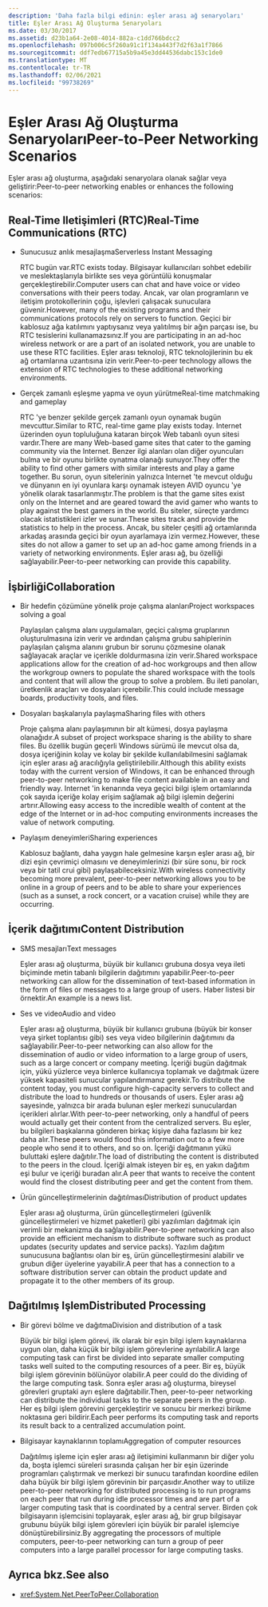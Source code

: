 ```yaml
---
description: 'Daha fazla bilgi edinin: eşler arası ağ senaryoları'
title: Eşler Arası Ağ Oluşturma Senaryoları
ms.date: 03/30/2017
ms.assetid: d23b1a64-2e08-4014-882a-c1dd766bdcc2
ms.openlocfilehash: 097b006c5f260a91c1f134a443f7d2f63a1f7866
ms.sourcegitcommit: ddf7edb67715a5b9a45e3dd44536dabc153c1de0
ms.translationtype: MT
ms.contentlocale: tr-TR
ms.lasthandoff: 02/06/2021
ms.locfileid: "99738269"
---
```

# <a name="peer-to-peer-networking-scenarios"></a><span data-ttu-id="651d6-103">Eşler Arası Ağ Oluşturma Senaryoları</span><span class="sxs-lookup"><span data-stu-id="651d6-103">Peer-to-Peer Networking Scenarios</span></span>

<span data-ttu-id="651d6-104">Eşler arası ağ oluşturma, aşağıdaki senaryolara olanak sağlar veya geliştirir:</span><span class="sxs-lookup"><span data-stu-id="651d6-104">Peer-to-peer networking enables or enhances the following scenarios:</span></span>

## <a name="real-time-communications-rtc"></a><span data-ttu-id="651d6-105">Real-Time Iletişimleri (RTC)</span><span class="sxs-lookup"><span data-stu-id="651d6-105">Real-Time Communications (RTC)</span></span>

- <span data-ttu-id="651d6-106">Sunucusuz anlık mesajlaşma</span><span class="sxs-lookup"><span data-stu-id="651d6-106">Serverless Instant Messaging</span></span>

  <span data-ttu-id="651d6-107">RTC bugün var.</span><span class="sxs-lookup"><span data-stu-id="651d6-107">RTC exists today.</span></span> <span data-ttu-id="651d6-108">Bilgisayar kullanıcıları sohbet edebilir ve meslektaşlarıyla birlikte ses veya görüntülü konuşmalar gerçekleştirebilir.</span><span class="sxs-lookup"><span data-stu-id="651d6-108">Computer users can chat and have voice or video conversations with their peers today.</span></span> <span data-ttu-id="651d6-109">Ancak, var olan programların ve iletişim protokollerinin çoğu, işlevleri çalışacak sunuculara güvenir.</span><span class="sxs-lookup"><span data-stu-id="651d6-109">However, many of the existing programs and their communications protocols rely on servers to function.</span></span> <span data-ttu-id="651d6-110">Geçici bir kablosuz ağa katılımını yaptıysanız veya yalıtılmış bir ağın parçası ise, bu RTC tesislerini kullanamazsınız.</span><span class="sxs-lookup"><span data-stu-id="651d6-110">If you are participating in an ad-hoc wireless network or are a part of an isolated network, you are unable to use these RTC facilities.</span></span> <span data-ttu-id="651d6-111">Eşler arası teknoloji, RTC teknolojilerinin bu ek ağ ortamlarına uzantısına izin verir.</span><span class="sxs-lookup"><span data-stu-id="651d6-111">Peer-to-peer technology allows the extension of RTC technologies to these additional networking environments.</span></span>

- <span data-ttu-id="651d6-112">Gerçek zamanlı eşleşme yapma ve oyun yürütme</span><span class="sxs-lookup"><span data-stu-id="651d6-112">Real-time matchmaking and gameplay</span></span>

  <span data-ttu-id="651d6-113">RTC 'ye benzer şekilde gerçek zamanlı oyun oynamak bugün mevcuttur.</span><span class="sxs-lookup"><span data-stu-id="651d6-113">Similar to RTC, real-time game play exists today.</span></span> <span data-ttu-id="651d6-114">Internet üzerinden oyun topluluğuna kataran birçok Web tabanlı oyun sitesi vardır.</span><span class="sxs-lookup"><span data-stu-id="651d6-114">There are many Web-based game sites that cater to the gaming community via the Internet.</span></span> <span data-ttu-id="651d6-115">Benzer ilgi alanları olan diğer oyuncuları bulma ve bir oyunu birlikte oynatma olanağı sunuyor.</span><span class="sxs-lookup"><span data-stu-id="651d6-115">They offer the ability to find other gamers with similar interests and play a game together.</span></span> <span data-ttu-id="651d6-116">Bu sorun, oyun sitelerinin yalnızca Internet 'te mevcut olduğu ve dünyanın en iyi oyunlara karşı oynamak isteyen AVID oyuncu 'ye yönelik olarak tasarlanmıştır.</span><span class="sxs-lookup"><span data-stu-id="651d6-116">The problem is that the game sites exist only on the Internet and are geared toward the avid gamer who wants to play against the best gamers in the world.</span></span> <span data-ttu-id="651d6-117">Bu siteler, süreçte yardımcı olacak istatistikleri izler ve sunar.</span><span class="sxs-lookup"><span data-stu-id="651d6-117">These sites track and provide the statistics to help in the process.</span></span> <span data-ttu-id="651d6-118">Ancak, bu siteler çeşitli ağ ortamlarında arkadaş arasında geçici bir oyun ayarlamaya izin vermez.</span><span class="sxs-lookup"><span data-stu-id="651d6-118">However, these sites do not allow a gamer to set up an ad-hoc game among friends in a variety of networking environments.</span></span> <span data-ttu-id="651d6-119">Eşler arası ağ, bu özelliği sağlayabilir.</span><span class="sxs-lookup"><span data-stu-id="651d6-119">Peer-to-peer networking can provide this capability.</span></span>

## <a name="collaboration"></a><span data-ttu-id="651d6-120">İşbirliği</span><span class="sxs-lookup"><span data-stu-id="651d6-120">Collaboration</span></span>

- <span data-ttu-id="651d6-121">Bir hedefin çözümüne yönelik proje çalışma alanları</span><span class="sxs-lookup"><span data-stu-id="651d6-121">Project workspaces solving a goal</span></span>

  <span data-ttu-id="651d6-122">Paylaşılan çalışma alanı uygulamaları, geçici çalışma gruplarının oluşturulmasına izin verir ve ardından çalışma grubu sahiplerinin paylaşılan çalışma alanını grubun bir sorunu çözmesine olanak sağlayacak araçlar ve içerikle doldurmasına izin verir.</span><span class="sxs-lookup"><span data-stu-id="651d6-122">Shared workspace applications allow for the creation of ad-hoc workgroups and then allow the workgroup owners to populate the shared workspace with the tools and content that will allow the group to solve a problem.</span></span> <span data-ttu-id="651d6-123">Bu ileti panoları, üretkenlik araçları ve dosyaları içerebilir.</span><span class="sxs-lookup"><span data-stu-id="651d6-123">This could include message boards, productivity tools, and files.</span></span>

- <span data-ttu-id="651d6-124">Dosyaları başkalarıyla paylaşma</span><span class="sxs-lookup"><span data-stu-id="651d6-124">Sharing files with others</span></span>

  <span data-ttu-id="651d6-125">Proje çalışma alanı paylaşımının bir alt kümesi, dosya paylaşma olanağıdır.</span><span class="sxs-lookup"><span data-stu-id="651d6-125">A subset of project workspace sharing is the ability to share files.</span></span> <span data-ttu-id="651d6-126">Bu özellik bugün geçerli Windows sürümü ile mevcut olsa da, dosya içeriğinin kolay ve kolay bir şekilde kullanılabilmesini sağlamak için eşler arası ağ aracılığıyla geliştirilebilir.</span><span class="sxs-lookup"><span data-stu-id="651d6-126">Although this ability exists today with the current version of Windows, it can be enhanced through peer-to-peer networking to make file content available in an easy and friendly way.</span></span> <span data-ttu-id="651d6-127">Internet 'in kenarında veya geçici bilgi işlem ortamlarında çok sayıda içeriğe kolay erişim sağlamak ağ bilgi işlemin değerini artırır.</span><span class="sxs-lookup"><span data-stu-id="651d6-127">Allowing easy access to the incredible wealth of content at the edge of the Internet or in ad-hoc computing environments increases the value of network computing.</span></span>

- <span data-ttu-id="651d6-128">Paylaşım deneyimleri</span><span class="sxs-lookup"><span data-stu-id="651d6-128">Sharing experiences</span></span>

  <span data-ttu-id="651d6-129">Kablosuz bağlantı, daha yaygın hale gelmesine karşın eşler arası ağ, bir dizi eşin çevrimiçi olmasını ve deneyimlerinizi (bir süre sonu, bir rock veya bir tatil crui gibi) paylaşabileceksiniz.</span><span class="sxs-lookup"><span data-stu-id="651d6-129">With wireless connectivity becoming more prevalent, peer-to-peer networking allows you to be online in a group of peers and to be able to share your experiences (such as a sunset, a rock concert, or a vacation cruise) while they are occurring.</span></span>

## <a name="content-distribution"></a><span data-ttu-id="651d6-130">İçerik dağıtımı</span><span class="sxs-lookup"><span data-stu-id="651d6-130">Content Distribution</span></span>

- <span data-ttu-id="651d6-131">SMS mesajları</span><span class="sxs-lookup"><span data-stu-id="651d6-131">Text messages</span></span>

  <span data-ttu-id="651d6-132">Eşler arası ağ oluşturma, büyük bir kullanıcı grubuna dosya veya ileti biçiminde metin tabanlı bilgilerin dağıtımını yapabilir.</span><span class="sxs-lookup"><span data-stu-id="651d6-132">Peer-to-peer networking can allow for the dissemination of text-based information in the form of files or messages to a large group of users.</span></span> <span data-ttu-id="651d6-133">Haber listesi bir örnektir.</span><span class="sxs-lookup"><span data-stu-id="651d6-133">An example is a news list.</span></span>

- <span data-ttu-id="651d6-134">Ses ve video</span><span class="sxs-lookup"><span data-stu-id="651d6-134">Audio and video</span></span>

  <span data-ttu-id="651d6-135">Eşler arası ağ oluşturma, büyük bir kullanıcı grubuna (büyük bir konser veya şirket toplantısı gibi) ses veya video bilgilerinin dağıtımını da sağlayabilir.</span><span class="sxs-lookup"><span data-stu-id="651d6-135">Peer-to-peer networking can also allow for the dissemination of audio or video information to a large group of users, such as a large concert or company meeting.</span></span> <span data-ttu-id="651d6-136">İçeriği bugün dağıtmak için, yükü yüzlerce veya binlerce kullanıcıya toplamak ve dağıtmak üzere yüksek kapasiteli sunucular yapılandırmanız gerekir.</span><span class="sxs-lookup"><span data-stu-id="651d6-136">To distribute the content today, you must configure high-capacity servers to collect and distribute the load to hundreds or thousands of users.</span></span> <span data-ttu-id="651d6-137">Eşler arası ağ sayesinde, yalnızca bir arada bulunan eşler merkezi sunuculardan içerikleri alırlar.</span><span class="sxs-lookup"><span data-stu-id="651d6-137">With peer-to-peer networking, only a handful of peers would actually get their content from the centralized servers.</span></span> <span data-ttu-id="651d6-138">Bu eşler, bu bilgileri başkalarına gönderen birkaç kişiye daha fazlasını bir kez daha alır.</span><span class="sxs-lookup"><span data-stu-id="651d6-138">These peers would flood this information out to a few more people who send it to others, and so on.</span></span> <span data-ttu-id="651d6-139">İçeriği dağıtmanın yükü buluttaki eşlere dağıtılır.</span><span class="sxs-lookup"><span data-stu-id="651d6-139">The load of distributing the content is distributed to the peers in the cloud.</span></span> <span data-ttu-id="651d6-140">İçeriği almak isteyen bir eş, en yakın dağıtım eşi bulur ve içeriği buradan alır.</span><span class="sxs-lookup"><span data-stu-id="651d6-140">A peer that wants to receive the content would find the closest distributing peer and get the content from them.</span></span>

- <span data-ttu-id="651d6-141">Ürün güncelleştirmelerinin dağıtılması</span><span class="sxs-lookup"><span data-stu-id="651d6-141">Distribution of product updates</span></span>

  <span data-ttu-id="651d6-142">Eşler arası ağ oluşturma, ürün güncelleştirmeleri (güvenlik güncelleştirmeleri ve hizmet paketleri) gibi yazılımları dağıtmak için verimli bir mekanizma da sağlayabilir.</span><span class="sxs-lookup"><span data-stu-id="651d6-142">Peer-to-peer networking can also provide an efficient mechanism to distribute software such as product updates (security updates and service packs).</span></span> <span data-ttu-id="651d6-143">Yazılım dağıtım sunucusuna bağlantısı olan bir eş, ürün güncelleştirmesini alabilir ve grubun diğer üyelerine yayabilir.</span><span class="sxs-lookup"><span data-stu-id="651d6-143">A peer that has a connection to a software distribution server can obtain the product update and propagate it to the other members of its group.</span></span>

## <a name="distributed-processing"></a><span data-ttu-id="651d6-144">Dağıtılmış Işlem</span><span class="sxs-lookup"><span data-stu-id="651d6-144">Distributed Processing</span></span>

- <span data-ttu-id="651d6-145">Bir görevi bölme ve dağıtma</span><span class="sxs-lookup"><span data-stu-id="651d6-145">Division and distribution of a task</span></span>

  <span data-ttu-id="651d6-146">Büyük bir bilgi işlem görevi, ilk olarak bir eşin bilgi işlem kaynaklarına uygun olan, daha küçük bir bilgi işlem görevlerine ayrılabilir.</span><span class="sxs-lookup"><span data-stu-id="651d6-146">A large computing task can first be divided into separate smaller computing tasks well suited to the computing resources of a peer.</span></span> <span data-ttu-id="651d6-147">Bir eş, büyük bilgi işlem görevinin bölünüyor olabilir.</span><span class="sxs-lookup"><span data-stu-id="651d6-147">A peer could do the dividing of the large computing task.</span></span> <span data-ttu-id="651d6-148">Sonra eşler arası ağ oluşturma, bireysel görevleri gruptaki ayrı eşlere dağıtabilir.</span><span class="sxs-lookup"><span data-stu-id="651d6-148">Then, peer-to-peer networking can distribute the individual tasks to the separate peers in the group.</span></span> <span data-ttu-id="651d6-149">Her eş bilgi işlem görevini gerçekleştirir ve sonucu bir merkezi birikme noktasına geri bildirir.</span><span class="sxs-lookup"><span data-stu-id="651d6-149">Each peer performs its computing task and reports its result back to a centralized accumulation point.</span></span>

- <span data-ttu-id="651d6-150">Bilgisayar kaynaklarının toplamı</span><span class="sxs-lookup"><span data-stu-id="651d6-150">Aggregation of computer resources</span></span>

  <span data-ttu-id="651d6-151">Dağıtılmış işleme için eşler arası ağ iletişimini kullanmanın bir diğer yolu da, boşta işlemci süreleri sırasında çalışan her bir eşin üzerinde programları çalıştırmak ve merkezi bir sunucu tarafından koordine edilen daha büyük bir bilgi işlem görevinin bir parçasıdır.</span><span class="sxs-lookup"><span data-stu-id="651d6-151">Another way to utilize peer-to-peer networking for distributed processing is to run programs on each peer that run during idle processor times and are part of a larger computing task that is coordinated by a central server.</span></span> <span data-ttu-id="651d6-152">Birden çok bilgisayarın işlemcisini toplayarak, eşler arası ağ, bir grup bilgisayar grubunu büyük bilgi işlem görevleri için büyük bir paralel işlemciye dönüştürebilirsiniz.</span><span class="sxs-lookup"><span data-stu-id="651d6-152">By aggregating the processors of multiple computers, peer-to-peer networking can turn a group of peer computers into a large parallel processor for large computing tasks.</span></span>

## <a name="see-also"></a><span data-ttu-id="651d6-153">Ayrıca bkz.</span><span class="sxs-lookup"><span data-stu-id="651d6-153">See also</span></span>

- <xref:System.Net.PeerToPeer.Collaboration>
